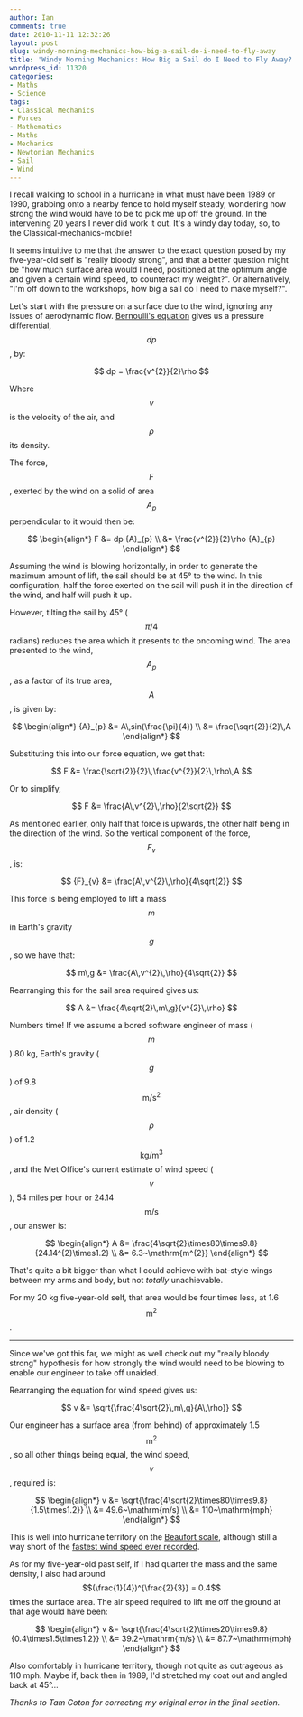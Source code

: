 ```yaml
---
author: Ian
comments: true
date: 2010-11-11 12:32:26
layout: post
slug: windy-morning-mechanics-how-big-a-sail-do-i-need-to-fly-away
title: 'Windy Morning Mechanics: How Big a Sail do I Need to Fly Away?'
wordpress_id: 11320
categories:
- Maths
- Science
tags:
- Classical Mechanics
- Forces
- Mathematics
- Maths
- Mechanics
- Newtonian Mechanics
- Sail
- Wind
---
```


I recall walking to school in a hurricane in what must have been 1989 or 1990, grabbing onto a nearby fence to hold myself steady, wondering how strong the wind would have to be to pick me up off the ground.  In the intervening 20 years I never did work it out.  It's a windy day today, so, to the Classical-mechanics-mobile!

It seems intuitive to me that the answer to the exact question posed by my five-year-old self is "really bloody strong", and that a better question might be "how much surface area would I need, positioned at the optimum angle and given a certain wind speed, to counteract my weight?".  Or alternatively, "I'm off down to the workshops, how big a sail do I need to make myself?".

Let's start with the pressure on a surface due to the wind, ignoring any issues of aerodynamic flow.  [Bernoulli's equation](http://en.wikipedia.org/wiki/Bernoulli's_principle) gives us a pressure differential, $$dp$$, by:

$$
dp = \frac{v^{2}}{2}\rho
$$

Where $$v$$ is the velocity of the air, and $$\rho$$ its density.

The force, $$F$$, exerted by the wind on a solid of area $${A}_{p}$$ perpendicular to it would then be:

$$
\begin{align*}
F &= dp {A}_{p} \\
&= \frac{v^{2}}{2}\rho {A}_{p}
\end{align*}
$$

Assuming the wind is blowing horizontally, in order to generate the maximum amount of lift, the sail should be at 45° to the wind.  In this configuration, half the force exerted on the sail will push it in the direction of the wind, and half will push it up.

However, tilting the sail by 45° ($$\pi/4$$ radians) reduces the area which it presents to the oncoming wind.  The area presented to the wind, $${A}_{p}$$, as a factor of its true area, $$A$$, is given by:

$$
\begin{align*}
{A}_{p} &= A\,sin(\frac{\pi}{4}) \\
&= \frac{\sqrt{2}}{2}\,A
\end{align*}
$$

Substituting this into our force equation, we get that:

$$
F &= \frac{\sqrt{2}}{2}\,\frac{v^{2}}{2}\,\rho\,A
$$

Or to simplify,

$$
F &= \frac{A\,v^{2}\,\rho}{2\sqrt{2}}
$$

As mentioned earlier, only half that force is upwards, the other half being in the direction of the wind.  So the vertical component of the force, $${F}_{v}$$, is:

$$
{F}_{v} &= \frac{A\,v^{2}\,\rho}{4\sqrt{2}}
$$

This force is being employed to lift a mass $$m$$ in Earth's gravity $$g$$, so we have that:

$$
m\,g &= \frac{A\,v^{2}\,\rho}{4\sqrt{2}}
$$

Rearranging this for the sail area required gives us:

$$
A &= \frac{4\sqrt{2}\,m\,g}{v^{2}\,\rho}
$$

Numbers time!  If we assume a bored software engineer of mass ($$m$$) 80 kg, Earth's gravity ($$g$$) of 9.8 $$\mathrm{m/s^{2}}$$, air density ($$\rho$$) of 1.2 $$\mathrm{kg/m^{3}}$$, and the Met Office's current estimate of wind speed ($$v$$), 54 miles per hour or 24.14 $$\mathrm{m/s}$$, our answer is:

$$
\begin{align*}
A &= \frac{4\sqrt{2}\times80\times9.8}{24.14^{2}\times1.2} \\
&= 6.3~\mathrm{m^{2}}
\end{align*}
$$

That's quite a bit bigger than what I could achieve with bat-style wings between my arms and body, but not _totally_ unachievable.

For my 20 kg five-year-old self, that area would be four times less, at 1.6 $$\mathrm{m^{2}}$$.

* * *

Since we've got this far, we might as well check out my "really bloody strong" hypothesis for how strongly the wind would need to be blowing to enable our engineer to take off unaided.

Rearranging the equation for wind speed gives us:

$$
v &= \sqrt{\frac{4\sqrt{2}\,m\,g}{A\,\rho}}
$$

Our engineer has a surface area (from behind) of approximately 1.5 $$\mathrm{m^{2}}$$, so all other things being equal, the wind speed, $$v$$, required is:

$$
\begin{align*}
v &= \sqrt{\frac{4\sqrt{2}\times80\times9.8}{1.5\times1.2}} \\
&= 49.6~\mathrm{m/s} \\
&= 110~\mathrm{mph}
\end{align*}
$$

This is well into hurricane territory on the [Beaufort scale](http://en.wikipedia.org/wiki/Beaufort_scale), although still a way short of the [fastest wind speed ever recorded](http://www.mountwashington.org/about/visitor/recordwind.php).

As for my five-year-old past self, if I had quarter the mass and the same density, I also had around $$(\frac{1}{4})^{\frac{2}{3}} = 0.4$$ times the surface area.  The air speed required to lift me off the ground at that age would have been:

$$
\begin{align*}
v &= \sqrt{\frac{4\sqrt{2}\times20\times9.8}{0.4\times1.5\times1.2}} \\
&= 39.2~\mathrm{m/s} \\
&= 87.7~\mathrm{mph}
\end{align*}
$$

Also comfortably in hurricane territory, though not quite as outrageous as 110 mph.  Maybe if, back then in 1989, I'd stretched my coat out and angled back at 45°...

_Thanks to Tam Coton for correcting my original error in the final section._
